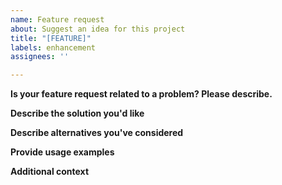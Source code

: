 ```yaml
---
name: Feature request
about: Suggest an idea for this project
title: "[FEATURE]"
labels: enhancement
assignees: ''

---
```


**Is your feature request related to a problem? Please describe.**
<!--A clear and concise description of what the problem is. Ex. I'm always frustrated
when [...]
-->

**Describe the solution you'd like**
<!--A clear and concise description of what you want to happen.-->

**Describe alternatives you've considered**
<!--A clear and concise description of any alternative solutions or features you've considered.-->

**Provide usage examples**
<!--A few examples of how the feature should be used. Please make sure they are clear
and concise.-->

**Additional context**
<!--Add any other context or screenshots about the feature request here.-->
